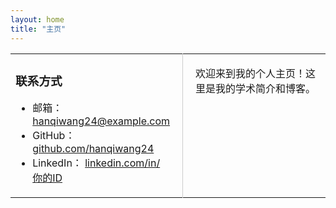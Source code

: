 ```yaml
---
layout: home
title: "主页"
---
```


<table>
<tr>
<td style="width: 200px; vertical-align: top; padding-right: 20px; border-right: 1px solid #ccc;">
  
### 联系方式

- 邮箱： [hanqiwang24@example.com](mailto:hanqiwang24@example.com)  
- GitHub： [github.com/hanqiwang24](https://github.com/hanqiwang24)  
- LinkedIn： [linkedin.com/in/你的ID](https://linkedin.com/in/你的ID)  

</td>
<td style="padding-left: 20px; vertical-align: top;">

欢迎来到我的个人主页！这里是我的学术简介和博客。

</td>
</tr>
</table>
